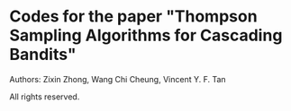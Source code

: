 # Codes for the paper "Thompson Sampling Algorithms for Cascading Bandits"

Authors: Zixin Zhong, Wang Chi Cheung, Vincent Y. F. Tan

All rights reserved.
